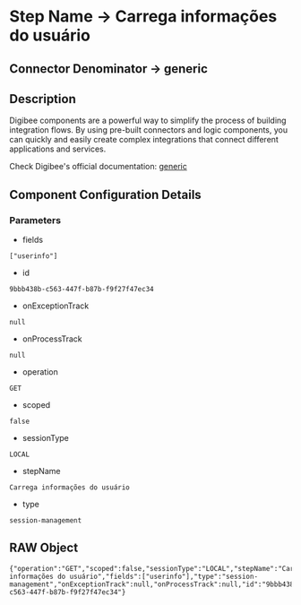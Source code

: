 # Step Name -> Carrega informações do usuário
## Connector Denominator -> generic

## Description

Digibee components are a powerful way to simplify the process of building integration flows. By using pre-built connectors and logic components, you can quickly and easily create complex integrations that connect different applications and services.

Check Digibee's official documentation: [generic](https://docs.digibee.com/documentation "Digibee documentation")

## Component Configuration Details
### Parameters

* fields
```
["userinfo"]
```

* id
```
9bbb438b-c563-447f-b87b-f9f27f47ec34
```

* onExceptionTrack
```
null
```

* onProcessTrack
```
null
```

* operation
```
GET
```

* scoped
```
false
```

* sessionType
```
LOCAL
```

* stepName
```
Carrega informações do usuário
```

* type
```
session-management
```


## RAW Object

```
{"operation":"GET","scoped":false,"sessionType":"LOCAL","stepName":"Carrega informações do usuário","fields":["userinfo"],"type":"session-management","onExceptionTrack":null,"onProcessTrack":null,"id":"9bbb438b-c563-447f-b87b-f9f27f47ec34"}
```